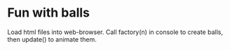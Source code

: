 # Fun with balls

Load html files into web-browser.  Call factory(n) in console to create balls, then update() to animate them. 
